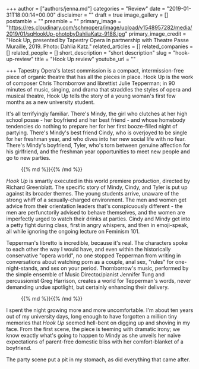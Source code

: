 +++
author = ["authors/jenna.md"]
categories = "Review"
date = "2019-01-31T18:00:14+00:00"
disclaimer = ""
draft = true
image_gallery = []
postamble = ""
preamble = ""
primary_image = "https://res.cloudinary.com/schmopera/image/upload/v1548957282/media/2019/01/sqHookUp-photobyDahliaKatz-9188.jpg"
primary_image_credit = "Hook Up, presented by Tapestry Opera in partnership with Theatre Passe Muraille, 2019. Photo: Dahlia Katz."
related_articles = []
related_companies = []
related_people = []
short_description = "short description"
slug = "hook-up-review"
title = "Hook Up review"
youtube_url = ""

+++
Tapestry Opera's latest commission is a compact, intermission-free piece of organic theatre that has all the pieces in place. Hook Up is the work of composer Chris Thornborrow and librettist Julie Tepperman; in 90 minutes of music, singing, and drama that straddles the styles of opera and musical theatre, Hook Up tells the story of a young woman's first few months as a new university student.

It's all terrifyingly familiar. There's Mindy, the girl who clutches at her high school posse - her boyfriend and her best friend - and whose homebody tendencies do nothing to prepare her for her first booze-filled night of partying. There's Mindy's best friend Cindy, who is overjoyed to be single for her freshman year, and who dives into her new social life with no fear. There's Mindy's boyfriend, Tyler, who's torn between genuine affection for his girlfriend, and the freshman year opportunities to meet new people and go to new parties.

<figure data-type="image">{{% md %}}{{% /md %}}

<figcaption></figcaption>

</figure>

_Hook Up_ is smartly executed in this world premiere production, directed by Richard Greenblatt. The specific story of Mindy, Cindy, and Tyler is put up against its broader themes. The young students arrive, unaware of the strong whiff of a sexually-charged environment. The men and women get advice from their orientation leaders that's conspicuously different - the men are perfunctorily advised to behave themselves, and the women are imperfectly urged to watch their drinks at parties. Cindy and Mindy get into a petty fight during class, first in angry whispers, and then in emoji-speak, all while ignoring the ongoing lecture on Feminism 101.

Tepperman's libretto is incredible, because it's real. The characters spoke to each other the way I would have, and even within the historically conservative "opera world", no one stopped Tepperman from writing in conversations about watching porn as a couple, anal sex, "rules" for one-night-stands, and sex on your period. Thornborrow's music, performed by the simple ensemble of Music Director/pianist Jennifer Tung and percussionist Greg Harrison, creates a world for Tepperman's words, never demanding undue spotlight, but certainly enhancing their delivery.

<figure data-type="image">{{% md %}}{{% /md %}}

<figcaption></figcaption>

</figure>

I spent the night growing more and more uncomfortable. I'm about ten years out of my university days, long enough to have forgotten a million tiny memories that _Hook Up_ seemed hell-bent on digging up and shoving in my face. From the first scene, the piece is teeming with dramatic irony; we know exactly what's going to happen to Mindy as she unveils her naïve expectations of parent-free domestic bliss with her comfort-blanket of a boyfriend.

The party scene put a pit in my stomach, as did everything that came after.